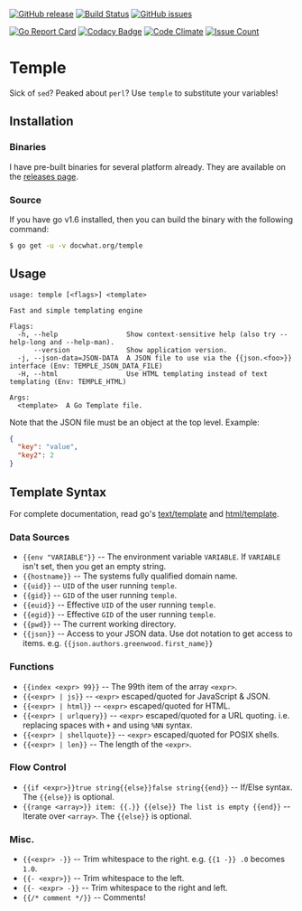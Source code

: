 [![GitHub release](https://img.shields.io/github/release/docwhat/temple.svg)](https://github.com/docwhat/temple/releases) [![Build Status](https://travis-ci.org/docwhat/temple.svg?branch=master)](https://travis-ci.org/docwhat/temple) [![GitHub issues](https://img.shields.io/github/issues/docwhat/temple.svg)](https://github.com/docwhat/temple/issues)

[![Go Report Card](https://goreportcard.com/badge/github.com/docwhat/temple)](https://goreportcard.com/report/github.com/docwhat/temple) [![Codacy Badge](https://api.codacy.com/project/badge/Grade/56ac41ac47614f7dabd5e30145c224b3)](https://www.codacy.com/app/docwhat/temple?utm_source=github.com&utm_medium=referral&utm_content=docwhat/temple&utm_campaign=Badge_Grade) [![Code Climate](https://codeclimate.com/github/docwhat/temple/badges/gpa.svg)](https://codeclimate.com/github/docwhat/temple) [![Issue Count](https://codeclimate.com/github/docwhat/temple/badges/issue_count.svg)](https://codeclimate.com/github/docwhat/temple)

Temple
======

Sick of `sed`? Peaked about `perl`? Use `temple` to substitute your variables!

Installation
------------

### Binaries

I have pre-built binaries for several platform already. They are available on the [releases page](https://github.com/docwhat/temple/releases).

### Source

If you have go v1.6 installed, then you can build the binary with the following command:

``` .sh
$ go get -u -v docwhat.org/temple
```

Usage
-----

    usage: temple [<flags>] <template>

    Fast and simple templating engine

    Flags:
      -h, --help                 Show context-sensitive help (also try --help-long and --help-man).
          --version              Show application version.
      -j, --json-data=JSON-DATA  A JSON file to use via the {{json.<foo>}} interface (Env: TEMPLE_JSON_DATA_FILE)
      -H, --html                 Use HTML templating instead of text templating (Env: TEMPLE_HTML)

    Args:
      <template>  A Go Template file.

Note that the JSON file must be an object at the top level. Example:

``` json
{
  "key": "value",
  "key2": 2
}
```

Template Syntax
---------------

For complete documentation, read go's [text/template](https://golang.org/pkg/text/template/) and [html/template](https://golang.org/pkg/html/template/).

### Data Sources

-   `{{env "VARIABLE"}}` -- The environment variable `VARIABLE`. If `VARIABLE` isn't set, then you get an empty string.
-   `{{hostname}}` -- The systems fully qualified domain name.
-   `{{uid}}` -- `UID` of the user running `temple`.
-   `{{gid}}` -- `GID` of the user running `temple`.
-   `{{euid}}` -- Effective `UID` of the user running `temple`.
-   `{{egid}}` -- Effective `GID` of the user running `temple`.
-   `{{pwd}}` -- The current working directory.
-    `{{json}}` -- Access to your JSON data.  Use dot notation to get access to items. e.g. `{{json.authors.greenwood.first_name}}`

### Functions

-   `{{index <expr> 99}}` -- The 99th item of the array `<expr>`.
-   `{{<expr> | js}}` -- `<expr>` escaped/quoted for JavaScript & JSON.
-   `{{<expr> | html}}` -- `<expr>` escaped/quoted for HTML.
-   `{{<expr> | urlquery}}` -- `<expr>` escaped/quoted for a URL quoting. i.e. replacing spaces with `+` and using `%NN` syntax.
-   `{{<expr> | shellquote}}` -- `<expr>` escaped/quoted for POSIX shells.
-   `{{<expr> | len}}` -- The length of the `<expr>`.

### Flow Control

-   `{{if <expr>}}true string{{else}}false string{{end}}` -- If/Else syntax. The `{{else}}` is optional.
-   `{{range <array>}} item: {{.}} {{else}} The list is empty {{end}}` -- Iterate over `<array>`.  The `{{else}}` is optional.

### Misc.

-   `{{<expr> -}}` -- Trim whitespace to the right. e.g. `{{1 -}} .0` becomes `1.0`.
-   `{{- <expr>}}` -- Trim whitespace to the left.
-   `{{- <expr> -}}` -- Trim whitespace to the right and left.
-   `{{/* comment */}}` -- Comments!
